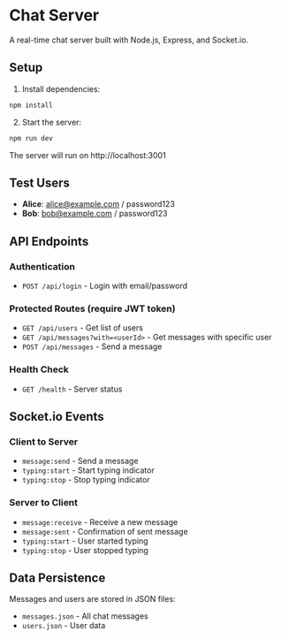 # Chat Server

A real-time chat server built with Node.js, Express, and Socket.io.

## Setup

1. Install dependencies:

```bash
npm install
```

2. Start the server:

```bash
npm run dev
```

The server will run on http://localhost:3001

## Test Users

- **Alice**: alice@example.com / password123
- **Bob**: bob@example.com / password123

## API Endpoints

### Authentication

- `POST /api/login` - Login with email/password

### Protected Routes (require JWT token)

- `GET /api/users` - Get list of users
- `GET /api/messages?with=<userId>` - Get messages with specific user
- `POST /api/messages` - Send a message

### Health Check

- `GET /health` - Server status

## Socket.io Events

### Client to Server

- `message:send` - Send a message
- `typing:start` - Start typing indicator
- `typing:stop` - Stop typing indicator

### Server to Client

- `message:receive` - Receive a new message
- `message:sent` - Confirmation of sent message
- `typing:start` - User started typing
- `typing:stop` - User stopped typing

## Data Persistence

Messages and users are stored in JSON files:

- `messages.json` - All chat messages
- `users.json` - User data
